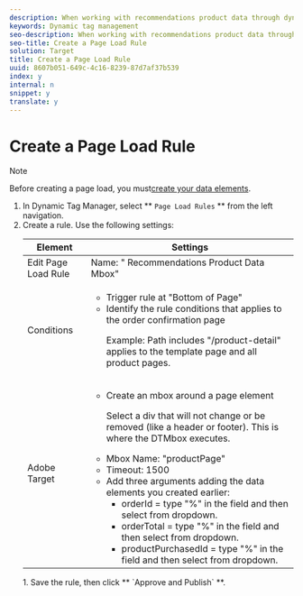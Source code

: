 ```yaml
---
description: When working with recommendations product data through dynamic tag management, you must create a page load rule.
keywords: Dynamic tag management
seo-description: When working with recommendations product data through dynamic tag management, you must create a page load rule.
seo-title: Create a Page Load Rule
solution: Target
title: Create a Page Load Rule
uuid: 8607b051-649c-4c16-8239-87d7af37b539
index: y
internal: n
snippet: y
translate: y
---
```


# Create a Page Load Rule


>[!NOTE]
>
>Before creating a page load, you must[create your data elements](t_data_elements_recs.md#task_C5F0DF393F494D7785F656DE3FBA6AF3). 

1. In Dynamic Tag Manager, select ** `Page Load Rules` ** from the left navigation.
1. Create a rule.
       Use the following settings:
    <table id="table_DB0B8B6F54D54EC3AB61A07EB8BE6C26"> 
 <thead> 
  <tr> 
   <th colname="col1" class="entry">Element</th> 
   <th colname="col2" class="entry">Settings</th> 
  </tr> 
 </thead>
 <tbody> 
  <tr> 
   <td colname="col1">Edit Page Load Rule</td> 
   <td colname="col2">Name: " Recommendations Product Data Mbox"</td> 
  </tr> 
  <tr> 
   <td colname="col1">Conditions</td> 
   <td colname="col2"> 
    <ul id="ul_06A4EADEB0E54CDC80B114A8D9B5C307"> 
     <li id="li_5FF6C8D01ECF4CA1968DEDEC5B504DF6">Trigger rule at "Bottom of Page"</li> 
     <li id="li_0CE4EF7521F045D99A4D3C28EFD78EBE"> Identify the rule conditions that applies to the order confirmation page <p>Example: Path includes "/product-detail" applies to the template page and all product pages.</p></li> 
    </ul> </td> 
  </tr> 
  <tr> 
   <td colname="col1">Adobe Target</td> 
   <td colname="col2"> 
    <ul id="ul_3FC7D7FEAA98426BAD20A305E174DC35"> 
     <li id="li_2851E0224C954F3EB4336EC4047AB6C8"> Create an mbox around a page element <p>Select a div that will not change or be removed (like a header or footer). This is where the DTMbox executes.</p></li> 
     <li id="li_491F07E535474F129B137975125532E6">Mbox Name: "productPage"</li> 
     <li id="li_34E3CABF73FE40B6AC1D419F1A9B2732">Timeout: 1500</li> 
     <li id="li_75ADB957C27F4BC790C45BCCF18310DB"> Add three arguments adding the data elements you created earlier: 
      <ul id="ul_A840489C700642F098A223D279C0FF27">
       <li id="li_975E523ADBB542C4A4117B5735C69258">orderId = type "%" in the field and then select from dropdown.</li>
       <li id="li_D0D0B18F2D034499AE7F7E022FFE79FE">orderTotal = type "%" in the field and then select from dropdown.</li>
       <li id="li_421988BAF3FB43BB9E57F6D80CEC3FCF">productPurchasedId = type "%" in the field and then select from dropdown.</li>
      </ul></li> 
    </ul> </td> 
  </tr> 
 </tbody> 
</table>
1. Save the rule, then click ** `Approve and Publish` **.
